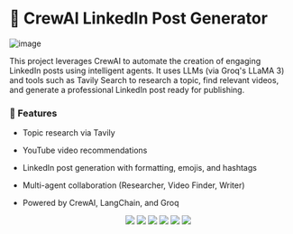 # 🤖 CrewAI LinkedIn Post Generator

![image](https://github.com/user-attachments/assets/0fd29963-56f7-42bc-b94c-e34d91a568eb)


This project leverages CrewAI to automate the creation of engaging LinkedIn posts using intelligent agents. It uses LLMs (via Groq's LLaMA 3) and tools such as Tavily Search to research a topic, find relevant videos, and generate a professional LinkedIn post ready for publishing.
 
### 📌 Features
- Topic research via Tavily
- YouTube video recommendations
- LinkedIn post generation with formatting, emojis, and hashtags
- Multi-agent collaboration (Researcher, Video Finder, Writer)
- Powered by CrewAI, LangChain, and Groq
  
  <p align="center"> 
   <img src="https://img.shields.io/badge/Python-3776AB?style=for-the-badge&logo=python&logoColor=white" /> 
   <img src="https://img.shields.io/badge/CrewAI-000000?style=for-the-badge&logo=crewAI;base64,&logoColor=white" /> 
   <img src="https://img.shields.io/badge/LangChain-000000?style=for-the-badge&logo=LangChain&logoColor=white" /> 
   <img src="https://img.shields.io/badge/Groq-blueviolet?style=for-the-badge&logo=groq&logoColor=white" /> 
   <img src="https://img.shields.io/badge/HuggingFace-FFBF00?style=for-the-badge&logo=huggingface&logoColor=black" /> 
   <img src="https://img.shields.io/badge/Tavily-3F3F3F?style=for-the-badge&logo=google&logoColor=white" /> </p>
